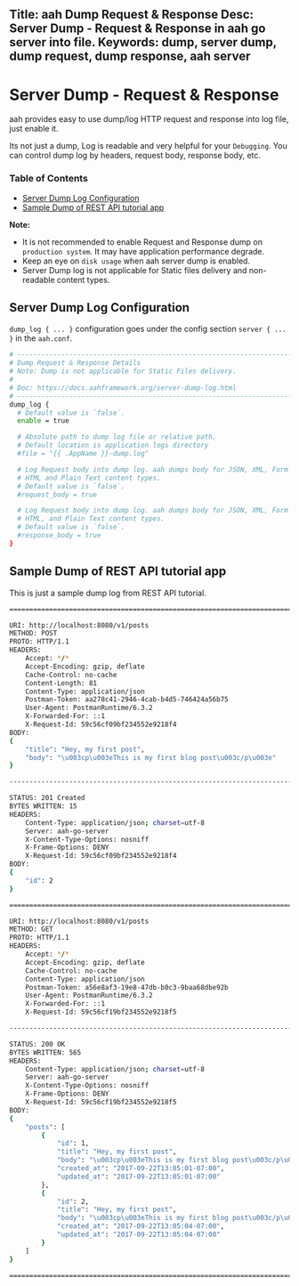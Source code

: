 Title: aah Dump Request & Response
Desc: Server Dump - Request & Response in aah go server into file.
Keywords: dump, server dump, dump request, dump response, aah server
---
# Server Dump - Request & Response

aah provides easy to use dump/log HTTP request and response into log file, just enable it.  

Its not just a dump, Log is readable and very helpful for your `Debugging`. You can control dump log by headers, request body, response body, etc.

### Table of Contents

  * [Server Dump Log Configuration](#server-dump-log-configuration)
  * [Sample Dump of REST API tutorial app](#sample-dump-of-rest-api-tutorial-app)

<div class="alert alert-info-blue">
<p><strong>Note:</strong>
<ul>
  <li>It is not recommended to enable Request and Response dump on <code>production system</code>. It may have application performance degrade.</li>
  <li>Keep an eye on <code>disk usage</code> when aah server dump is enabled.</li>
  <li>Server Dump log is not applicable for Static files delivery and non-readable content types.</li>
</ul>
</p>
</div>

## Server Dump Log Configuration

`dump_log { ... }` configuration goes under the config section `server { ... }` in the `aah.conf`.

```bash
# -----------------------------------------------------------------------------
# Dump Request & Response Details
# Note: Dump is not applicable for Static Files delivery.
#
# Doc: https://docs.aahframework.org/server-dump-log.html
# -----------------------------------------------------------------------------
dump_log {
  # Default value is `false`.
  enable = true

  # Absolute path to dump log file or relative path.
  # Default location is application logs directory
  #file = "{{ .AppName }}-dump.log"

  # Log Request body into dump log. aah dumps body for JSON, XML, Form
  # HTML and Plain Text content types.
  # Default value is `false`.
  #request_body = true

  # Log Request body into dump log. aah dumps body for JSON, XML, Form
  # HTML, and Plain Text content types.
  # Default value is `false`.
  #response_body = true
}
```

## Sample Dump of REST API tutorial app

This is just a sample dump log from REST API tutorial.

```bash
=======================================================================

URI: http://localhost:8080/v1/posts
METHOD: POST
PROTO: HTTP/1.1
HEADERS:
    Accept: */*
    Accept-Encoding: gzip, deflate
    Cache-Control: no-cache
    Content-Length: 81
    Content-Type: application/json
    Postman-Token: aa278c41-2946-4cab-b4d5-746424a56b75
    User-Agent: PostmanRuntime/6.3.2
    X-Forwarded-For: ::1
    X-Request-Id: 59c56cf09bf234552e9218f4
BODY:
{
    "title": "Hey, my first post",
    "body": "\u003cp\u003eThis is my first blog post\u003c/p\u003e"
}

-----------------------------------------------------------------------

STATUS: 201 Created
BYTES WRITTEN: 15
HEADERS:
    Content-Type: application/json; charset=utf-8
    Server: aah-go-server
    X-Content-Type-Options: nosniff
    X-Frame-Options: DENY
    X-Request-Id: 59c56cf09bf234552e9218f4
BODY:
{
    "id": 2
}

=======================================================================

URI: http://localhost:8080/v1/posts
METHOD: GET
PROTO: HTTP/1.1
HEADERS:
    Accept: */*
    Accept-Encoding: gzip, deflate
    Cache-Control: no-cache
    Content-Type: application/json
    Postman-Token: a56e8af3-19e8-47db-b0c3-9baa68dbe92b
    User-Agent: PostmanRuntime/6.3.2
    X-Forwarded-For: ::1
    X-Request-Id: 59c56cf19bf234552e9218f5

-----------------------------------------------------------------------

STATUS: 200 OK
BYTES WRITTEN: 565
HEADERS:
    Content-Type: application/json; charset=utf-8
    Server: aah-go-server
    X-Content-Type-Options: nosniff
    X-Frame-Options: DENY
    X-Request-Id: 59c56cf19bf234552e9218f5
BODY:
{
    "posts": [
        {
            "id": 1,
            "title": "Hey, my first post",
            "body": "\u003cp\u003eThis is my first blog post\u003c/p\u003e",
            "created_at": "2017-09-22T13:05:01-07:00",
            "updated_at": "2017-09-22T13:05:01-07:00"
        },
        {
            "id": 2,
            "title": "Hey, my first post",
            "body": "\u003cp\u003eThis is my first blog post\u003c/p\u003e",
            "created_at": "2017-09-22T13:05:04-07:00",
            "updated_at": "2017-09-22T13:05:04-07:00"
        }
    ]
}

=======================================================================
```
